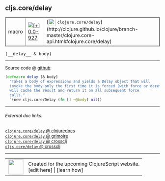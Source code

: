 ## cljs.core/delay



 <table border="1">
<tr>
<td>macro</td>
<td><a href="https://github.com/cljsinfo/cljs-api-docs/tree/0.0-927"><img valign="middle" alt="[+] 0.0-927" title="Added in 0.0-927" src="https://img.shields.io/badge/+-0.0--927-lightgrey.svg"></a> </td>
<td>
[<img height="24px" valign="middle" src="http://i.imgur.com/1GjPKvB.png"> <samp>clojure.core/delay</samp>](http://clojure.github.io/clojure/branch-master/clojure.core-api.html#clojure.core/delay)
</td>
</tr>
</table>


 <samp>
(__delay__ & body)<br>
</samp>

---







Source code @ [github](https://github.com/clojure/clojurescript/blob/r3126/src/clj/cljs/core.clj#L1346-L1351):

```clj
(defmacro delay [& body]
  "Takes a body of expressions and yields a Delay object that will
  invoke the body only the first time it is forced (with force or deref/@), and
  will cache the result and return it on all subsequent force
  calls."
  `(new cljs.core/Delay (fn [] ~@body) nil))
```

<!--
Repo - tag - source tree - lines:

 <pre>
clojurescript @ r3126
└── src
    └── clj
        └── cljs
            └── <ins>[core.clj:1346-1351](https://github.com/clojure/clojurescript/blob/r3126/src/clj/cljs/core.clj#L1346-L1351)</ins>
</pre>

-->

---



###### External doc links:

[`clojure.core/delay` @ clojuredocs](http://clojuredocs.org/clojure.core/delay)<br>
[`clojure.core/delay` @ grimoire](http://conj.io/store/v1/org.clojure/clojure/1.7.0-beta3/clj/clojure.core/delay/)<br>
[`clojure.core/delay` @ crossclj](http://crossclj.info/fun/clojure.core/delay.html)<br>
[`cljs.core/delay` @ crossclj](http://crossclj.info/fun/cljs.core/delay.html)<br>

---

 <table>
<tr><td>
<img valign="middle" align="right" width="48px" src="http://i.imgur.com/Hi20huC.png">
</td><td>
Created for the upcoming ClojureScript website.<br>
[edit here] | [learn how]
</td></tr></table>

[edit here]:https://github.com/cljsinfo/cljs-api-docs/blob/master/cljsdoc/cljs.core/delay.cljsdoc
[learn how]:https://github.com/cljsinfo/cljs-api-docs/wiki/cljsdoc-files

<!--

This information was too distracting to show to readers, but I'll leave it
commented here since it is helpful to:

- pretty-print the data used to generate this document
- and show how to retrieve that data



The API data for this symbol:

```clj
{:ns "cljs.core",
 :name "delay",
 :signature ["[& body]"],
 :history [["+" "0.0-927"]],
 :type "macro",
 :full-name-encode "cljs.core/delay",
 :source {:code "(defmacro delay [& body]\n  \"Takes a body of expressions and yields a Delay object that will\n  invoke the body only the first time it is forced (with force or deref/@), and\n  will cache the result and return it on all subsequent force\n  calls.\"\n  `(new cljs.core/Delay (fn [] ~@body) nil))",
          :title "Source code",
          :repo "clojurescript",
          :tag "r3126",
          :filename "src/clj/cljs/core.clj",
          :lines [1346 1351]},
 :full-name "cljs.core/delay",
 :clj-symbol "clojure.core/delay"}

```

Retrieve the API data for this symbol:

```clj
;; from Clojure REPL
(require '[clojure.edn :as edn])
(-> (slurp "https://raw.githubusercontent.com/cljsinfo/cljs-api-docs/catalog/cljs-api.edn")
    (edn/read-string)
    (get-in [:symbols "cljs.core/delay"]))
```

-->
